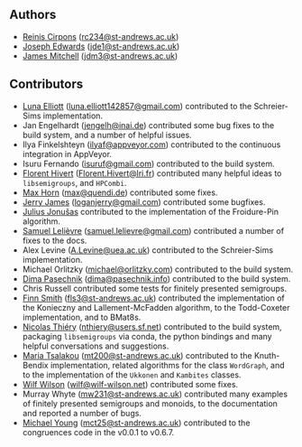 ## Authors

- [Reinis Cirpons](https://reinisc.id.lv) (<rc234@st-andrews.ac.uk>)
- [Joseph Edwards](https://github.com/Joseph-Edwards) (<jde1@st-andrews.ac.uk>)
- [James Mitchell](https://jdbm.me) (<jdm3@st-andrews.ac.uk>)

## Contributors

- [Luna Elliott](https://le27.github.io/L-Elliott/)
  (<luna.elliott142857@gmail.com>)
  contributed to the Schreier-Sims implementation.
- Jan Engelhardt (<jengelh@inai.de>) contributed some bug fixes to the
  build system, and a number of helpful issues.
- Ilya Finkelshteyn (<ilyaf@appveyor.com>) contributed to the
  continuous integration in AppVeyor.
- Isuru Fernando (<isuruf@gmail.com>) contributed to the build system.
- [Florent Hivert](https://www.lri.fr/~hivert/)
  (<Florent.Hivert@lri.fr>) contributed many helpful ideas to
  `libsemigroups`, and `HPCombi`.
- [Max Horn](https://math.rptu.de/en/wgs/agag/people/head/prof-dr-max-horn)
  (<max@quendi.de>) contributed some fixes.
- [Jerry James](http://www.jamezone.org/) (<loganjerry@gmail.com>)
  contributed some bugfixes.
- [Julius Jonušas](http://julius.jonusas.work/) contributed to the
  implementation of the Froidure-Pin algorithm.
- [Samuel Lelièvre](https://lelievre.perso.math.cnrs.fr/index-en.html) (<samuel.lelievre@gmail.com>)
  contributed a number of fixes to the docs.
- Alex Levine (<A.Levine@uea.ac.uk>) contributed to the Schreier-Sims
  implementation.
- Michael Orlitzky (<michael@orlitzky.com>) contributed to the build system.
- [Dima Pasechnik](https://pasechnik.info/dima)
  (<dima@pasechnik.info>) contributed to the build system.
- Chris Russell contributed some tests for finitely presented
  semigroups.
- [Finn Smith](https://flsmith.github.io) (<fls3@st-andrews.ac.uk>)
  contributed the implementation of the Konieczny and
  Lallement-McFadden algorithm, to the Todd-Coxeter implementation,
  and to BMat8s.
- [Nicolas Thiéry](http://nicolas.thiery.name/)
  (<nthiery@users.sf.net>) contributed to the build system, packaging
  `libsemigroups` via conda, the python bindings and many helpful
  conversations and suggestions.
- [Maria Tsalakou](https://mariatsalakou.github.io/) (<mt200@st-andrews.ac.uk>)
  contributed to the Knuth-Bendix implementation, related algorithms for the
  class `WordGraph`, and to the implementation of the `Ukkonen` and `Kambites`
  classes.
- [Wilf Wilson](https://wilf.me) (<wilf@wilf-wilson.net>) contributed some fixes.
- Murray Whyte (<mw231@st-andrews.ac.uk>) contributed many examples of
  finitely presented semigroups and monoids, to the documentation and reported a
  number of bugs.
- [Michael Young](https://mtorpey.github.io/) (<mct25@st-andrews.ac.uk>)
  contributed to the congruences code in the v0.0.1 to v0.6.7.
